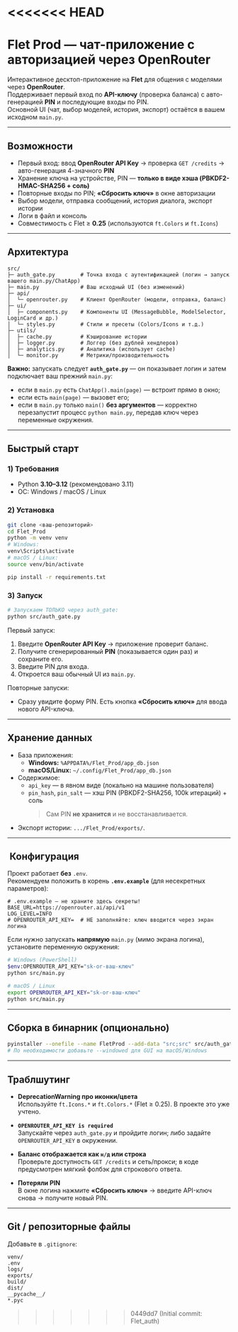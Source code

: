 <<<<<<< HEAD
=======
# Flet Prod — чат-приложение с авторизацией через OpenRouter

Интерактивное десктоп-приложение на **Flet** для общения с моделями через **OpenRouter**.  
Поддерживает первый вход по **API-ключу** (проверка баланса) с авто-генерацией **PIN** и последующие входы по PIN.  
Основной UI (чат, выбор моделей, история, экспорт) остаётся в вашем исходном `main.py`.

---

##  Возможности

- Первый вход: ввод **OpenRouter API Key** → проверка `GET /credits` → авто-генерация 4-значного **PIN**
- Хранение ключа на устройстве, PIN — **только в виде хэша (PBKDF2-HMAC-SHA256 + соль)**
- Повторные входы по PIN; **«Сбросить ключ»** в окне авторизации
- Выбор модели, отправка сообщений, история диалога, экспорт истории
- Логи в файл и консоль
- Совместимость с Flet ≥ **0.25** (используются `ft.Colors` и `ft.Icons`)

---

## Архитектура

```
src/
├─ auth_gate.py        # Точка входа с аутентификацией (логин → запуск вашего main.py/ChatApp)
├─ main.py             # Ваш исходный UI (без изменений)
├─ api/
│  └─ openrouter.py    # Клиент OpenRouter (модели, отправка, баланс)
├─ ui/
│  ├─ components.py    # Компоненты UI (MessageBubble, ModelSelector, LoginCard и др.)
│  └─ styles.py        # Стили и пресеты (Colors/Icons и т.д.)
├─ utils/
│  ├─ cache.py         # Кэширование истории
│  ├─ logger.py        # Логгер (без дублей хендлеров)
│  ├─ analytics.py     # Аналитика (использует cache)
│  └─ monitor.py       # Метрики/производительность
```
**Важно:** запускать следует **`auth_gate.py`** — он показывает логин и затем подключает ваш прежний `main.py`:
- если в `main.py` есть `ChatApp().main(page)` — встроит прямо в окно;
- если есть `main(page)` — вызовет его;
- если в `main.py` только `main()` **без аргументов** — корректно перезапустит процесс `python main.py`,
  передав ключ через переменные окружения.

---

##  Быстрый старт

### 1) Требования
- Python **3.10–3.12** (рекомендовано 3.11)
- ОС: Windows / macOS / Linux

### 2) Установка
```bash
git clone <ваш-репозиторий>
cd Flet_Prod
python -m venv venv
# Windows:
venv\Scripts\activate
# macOS / Linux:
source venv/bin/activate

pip install -r requirements.txt
```

### 3) Запуск
```bash
# Запускаем ТОЛЬКО через auth_gate:
python src/auth_gate.py
```

Первый запуск:
1. Введите **OpenRouter API Key** → приложение проверит баланс.
2. Получите сгенерированный **PIN** (показывается один раз) и сохраните его.
3. Введите PIN для входа.
4. Откроется ваш обычный UI из `main.py`.

Повторные запуски:
- Сразу увидите форму PIN. Есть кнопка **«Сбросить ключ»** для ввода нового API-ключа.

---

##  Хранение данных

- База приложения:
  - **Windows:** `%APPDATA%/Flet_Prod/app_db.json`
  - **macOS/Linux:** `~/.config/Flet_Prod/app_db.json`
- Содержимое:
  - `api_key` — в явном виде (локально на машине пользователя)
  - `pin_hash`, `pin_salt` — хэш PIN (PBKDF2-SHA256, 100k итераций) + соль  
    > Сам PIN **не хранится** и не восстанавливается.
- Экспорт истории: `.../Flet_Prod/exports/`.

---

## ️ Конфигурация

Проект работает **без** `.env`.  
Рекомендуем положить в корень **`.env.example`** (для несекретных параметров):

```env
# .env.example — не храните здесь секреты!
BASE_URL=https://openrouter.ai/api/v1
LOG_LEVEL=INFO
# OPENROUTER_API_KEY=  # НЕ заполняйте: ключ вводится через экран логина
```

Если нужно запускать **напрямую** `main.py` (мимо экрана логина), установите переменную окружения:

```bash
# Windows (PowerShell)
$env:OPENROUTER_API_KEY="sk-or-ваш-ключ"
python src/main.py

# macOS / Linux
export OPENROUTER_API_KEY="sk-or-ваш-ключ"
python src/main.py
```

---

##  Сборка в бинарник (опционально)

```bash
pyinstaller --onefile --name FletProd --add-data "src;src" src/auth_gate.py
# По необходимости добавьте --windowed для GUI на macOS/Windows
```

---

##  Траблшутинг

- **DeprecationWarning про иконки/цвета**  
  Используйте `ft.Icons.*` и `ft.Colors.*` (Flet ≥ 0.25). В проекте это уже учтено.

- **`OPENROUTER_API_KEY is required`**  
  Запускайте через `auth_gate.py` и пройдите логин; либо задайте `OPENROUTER_API_KEY` в окружении.

- **Баланс отображается как `н/д` или строка**  
  Проверьте доступность `GET /credits` и сеть/прокси; в коде предусмотрен мягкий фолбэк для строкового ответа.

- **Потеряли PIN**  
  В окне логина нажмите **«Сбросить ключ»** → введите API-ключ снова → получите новый PIN.

---

##  Git / репозиторные файлы

Добавьте в `.gitignore`:

```
venv/
.env
logs/
exports/
build/
dist/
__pycache__/
*.pyc
```

>>>>>>> 0449dd7 (Initial commit: Flet_auth)
